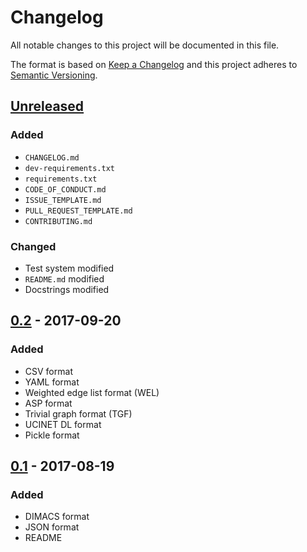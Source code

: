 # Changelog
All notable changes to this project will be documented in this file.

The format is based on [Keep a Changelog](http://keepachangelog.com/en/1.0.0/)
and this project adheres to [Semantic Versioning](http://semver.org/spec/v2.0.0.html).

## [Unreleased]
### Added
- `CHANGELOG.md`
- `dev-requirements.txt`
- `requirements.txt`
- `CODE_OF_CONDUCT.md`
- `ISSUE_TEMPLATE.md`
- `PULL_REQUEST_TEMPLATE.md`
- `CONTRIBUTING.md`
### Changed
- Test system modified
- `README.md` modified
- Docstrings modified

## [0.2] - 2017-09-20
### Added
- CSV format
- YAML format
- Weighted edge list format (WEL)
- ASP format
- Trivial graph format (TGF)
- UCINET DL format
- Pickle format

## [0.1] - 2017-08-19
### Added
- DIMACS format
- JSON format
- README

[Unreleased]: https://github.com/sepandhaghighi/pyrgg/compare/v0.2...dev
[0.2]: https://github.com/sepandhaghighi/pyrgg/compare/v0.1...v0.2
[0.1]: https://github.com/sepandhaghighi/pyrgg/compare/1e238cd...v0.1



